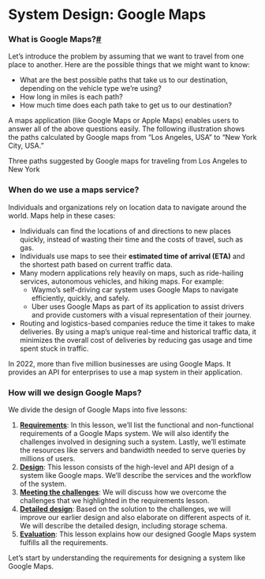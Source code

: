 # System Design: Google Maps

### What is Google Maps?[#](https://www.educative.io/courses/grokking-modern-system-design-interview-for-engineers-managers/system-design-google-maps#What-is-Google-Maps?-0) <a href="#what-is-google-maps-0" id="what-is-google-maps-0"></a>

Let’s introduce the problem by assuming that we want to travel from one place to another. Here are the possible things that we might want to know:

* What are the best possible paths that take us to our destination, depending on the vehicle type we’re using?
* How long in miles is each path?
* How much time does each path take to get us to our destination?

A maps application (like Google Maps or Apple Maps) enables users to answer all of the above questions easily. The following illustration shows the paths calculated by Google maps from “Los Angeles, USA” to “New York City, USA.”

Three paths suggested by Google maps for traveling from Los Angeles to New York

### When do we use a maps service? <a href="#when-do-we-use-a-maps-service-0" id="when-do-we-use-a-maps-service-0"></a>

Individuals and organizations rely on location data to navigate around the world. Maps help in these cases:

* Individuals can find the locations of and directions to new places quickly, instead of wasting their time and the costs of travel, such as gas.
* Individuals use maps to see their **estimated time of arrival (ETA)** and the shortest path based on current traffic data.
* Many modern applications rely heavily on maps, such as ride-hailing services, autonomous vehicles, and hiking maps. For example:
  * Waymo’s self-driving car system uses Google Maps to navigate efficiently, quickly, and safely.
  * Uber uses Google Maps as part of its application to assist drivers and provide customers with a visual representation of their journey.
* Routing and logistics-based companies reduce the time it takes to make deliveries. By using a map’s unique real-time and historical traffic data, it minimizes the overall cost of deliveries by reducing gas usage and time spent stuck in traffic.

In 2022, more than five million businesses are using Google Maps. It provides an API for enterprises to use a map system in their application.

### How will we design Google Maps? <a href="#how-will-we-design-google-maps-0" id="how-will-we-design-google-maps-0"></a>

We divide the design of Google Maps into five lessons:

1. [**Requirements**](https://www.educative.io/collection/page/10370001/4941429335392256/5704949308850176): In this lesson, we’ll list the functional and non-functional requirements of a Google Maps system. We will also identify the challenges involved in designing such a system. Lastly, we’ll estimate the resources like servers and bandwidth needed to serve queries by millions of users.
2. [**Design**](https://www.educative.io/collection/page/10370001/4941429335392256/6659265711833088): This lesson consists of the high-level and API design of a system like Google maps. We’ll describe the services and the workflow of the system.
3. [**Meeting the challenges**](https://www.educative.io/collection/page/10370001/4941429335392256/4659727862071296): We will discuss how we overcome the challenges that we highlighted in the requirements lesson.
4. [**Detailed design**](https://www.educative.io/collection/page/10370001/4941429335392256/6026783136940032): Based on the solution to the challenges, we will improve our earlier design and also elaborate on different aspects of it. We will describe the detailed design, including storage schema.
5. [**Evaluation**](https://www.educative.io/collection/page/10370001/4941429335392256/6335210467098624): This lesson explains how our designed Google Maps system fulfills all the requirements.

Let’s start by understanding the requirements for designing a system like Google Maps.
